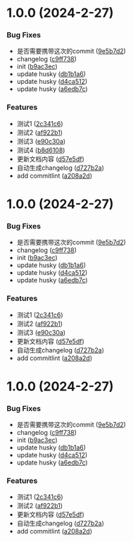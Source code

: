 # 1.0.0 (2024-2-27)


### Bug Fixes

* 是否需要携带这次的commit ([9e5b7d2](https://github.com/Zuowendong/commitlint-cli-demo/commit/9e5b7d243f573779b79113958eaf3fa7fe1b7e9e))
* changelog ([c9ff738](https://github.com/Zuowendong/commitlint-cli-demo/commit/c9ff7386ba5ab1783311db56aedc4914df9ed615))
* init ([b9ac3ec](https://github.com/Zuowendong/commitlint-cli-demo/commit/b9ac3ec0059b6ea82596c9f2c4fb03b1cfd9628f))
* update husky ([db1b1a6](https://github.com/Zuowendong/commitlint-cli-demo/commit/db1b1a65d1a4149addbf5a70baa1f94d87396c0e))
* update husky ([d4ca512](https://github.com/Zuowendong/commitlint-cli-demo/commit/d4ca5125c3659fa9147444297909d1b144e091d5))
* update husky ([a6edb7c](https://github.com/Zuowendong/commitlint-cli-demo/commit/a6edb7c3443add392d37096d869b909abb86f5f8))


### Features

* 测试1 ([2c341c6](https://github.com/Zuowendong/commitlint-cli-demo/commit/2c341c64dbd913417cb3e5c3a36fca2e84bfeeeb))
* 测试2 ([af922b1](https://github.com/Zuowendong/commitlint-cli-demo/commit/af922b142bcddea7403d4163e339a92b531a3203))
* 测试3 ([e90c30a](https://github.com/Zuowendong/commitlint-cli-demo/commit/e90c30aa1abb4536c54555fd37d13c673e0788bb))
* 测试4 ([b8d6108](https://github.com/Zuowendong/commitlint-cli-demo/commit/b8d6108676f41e9358ba69e4feb7c408677a259f))
* 更新文档内容 ([d57e5df](https://github.com/Zuowendong/commitlint-cli-demo/commit/d57e5df55cf221a0e3f8a0b74303a1c44bc0c3c4))
* 自动生成changelog ([d727b2a](https://github.com/Zuowendong/commitlint-cli-demo/commit/d727b2a751d6081876c9ba04bc0688114f94cc30))
* add commitlint ([a208a2d](https://github.com/Zuowendong/commitlint-cli-demo/commit/a208a2d1c3dfc38901f04aafffe33ddde6990858))



# 1.0.0 (2024-2-27)


### Bug Fixes

* 是否需要携带这次的commit ([9e5b7d2](https://github.com/Zuowendong/commitlint-cli-demo/commit/9e5b7d243f573779b79113958eaf3fa7fe1b7e9e))
* changelog ([c9ff738](https://github.com/Zuowendong/commitlint-cli-demo/commit/c9ff7386ba5ab1783311db56aedc4914df9ed615))
* init ([b9ac3ec](https://github.com/Zuowendong/commitlint-cli-demo/commit/b9ac3ec0059b6ea82596c9f2c4fb03b1cfd9628f))
* update husky ([db1b1a6](https://github.com/Zuowendong/commitlint-cli-demo/commit/db1b1a65d1a4149addbf5a70baa1f94d87396c0e))
* update husky ([d4ca512](https://github.com/Zuowendong/commitlint-cli-demo/commit/d4ca5125c3659fa9147444297909d1b144e091d5))
* update husky ([a6edb7c](https://github.com/Zuowendong/commitlint-cli-demo/commit/a6edb7c3443add392d37096d869b909abb86f5f8))


### Features

* 测试1 ([2c341c6](https://github.com/Zuowendong/commitlint-cli-demo/commit/2c341c64dbd913417cb3e5c3a36fca2e84bfeeeb))
* 测试2 ([af922b1](https://github.com/Zuowendong/commitlint-cli-demo/commit/af922b142bcddea7403d4163e339a92b531a3203))
* 测试3 ([e90c30a](https://github.com/Zuowendong/commitlint-cli-demo/commit/e90c30aa1abb4536c54555fd37d13c673e0788bb))
* 更新文档内容 ([d57e5df](https://github.com/Zuowendong/commitlint-cli-demo/commit/d57e5df55cf221a0e3f8a0b74303a1c44bc0c3c4))
* 自动生成changelog ([d727b2a](https://github.com/Zuowendong/commitlint-cli-demo/commit/d727b2a751d6081876c9ba04bc0688114f94cc30))
* add commitlint ([a208a2d](https://github.com/Zuowendong/commitlint-cli-demo/commit/a208a2d1c3dfc38901f04aafffe33ddde6990858))



# 1.0.0 (2024-2-27)


### Bug Fixes

* 是否需要携带这次的commit ([9e5b7d2](https://github.com/Zuowendong/commitlint-cli-demo/commit/9e5b7d243f573779b79113958eaf3fa7fe1b7e9e))
* changelog ([c9ff738](https://github.com/Zuowendong/commitlint-cli-demo/commit/c9ff7386ba5ab1783311db56aedc4914df9ed615))
* init ([b9ac3ec](https://github.com/Zuowendong/commitlint-cli-demo/commit/b9ac3ec0059b6ea82596c9f2c4fb03b1cfd9628f))
* update husky ([db1b1a6](https://github.com/Zuowendong/commitlint-cli-demo/commit/db1b1a65d1a4149addbf5a70baa1f94d87396c0e))
* update husky ([d4ca512](https://github.com/Zuowendong/commitlint-cli-demo/commit/d4ca5125c3659fa9147444297909d1b144e091d5))
* update husky ([a6edb7c](https://github.com/Zuowendong/commitlint-cli-demo/commit/a6edb7c3443add392d37096d869b909abb86f5f8))


### Features

* 测试1 ([2c341c6](https://github.com/Zuowendong/commitlint-cli-demo/commit/2c341c64dbd913417cb3e5c3a36fca2e84bfeeeb))
* 测试2 ([af922b1](https://github.com/Zuowendong/commitlint-cli-demo/commit/af922b142bcddea7403d4163e339a92b531a3203))
* 更新文档内容 ([d57e5df](https://github.com/Zuowendong/commitlint-cli-demo/commit/d57e5df55cf221a0e3f8a0b74303a1c44bc0c3c4))
* 自动生成changelog ([d727b2a](https://github.com/Zuowendong/commitlint-cli-demo/commit/d727b2a751d6081876c9ba04bc0688114f94cc30))
* add commitlint ([a208a2d](https://github.com/Zuowendong/commitlint-cli-demo/commit/a208a2d1c3dfc38901f04aafffe33ddde6990858))



